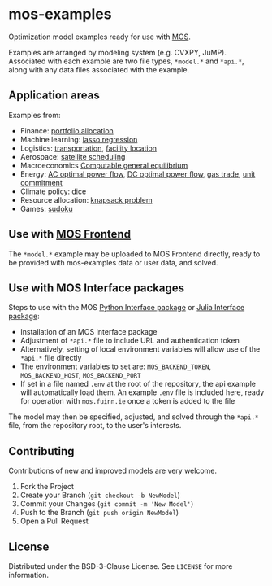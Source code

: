 # mos-examples
Optimization model examples ready for use with [MOS](https://fuinn.ie/mos).

Examples are arranged by modeling system (e.g. CVXPY, JuMP). Associated with each example are two file types, ``*model.*`` and ``*api.*``, along with any data files associated with the example.

## Application areas

Examples from:
* Finance: [portfolio allocation](./examples/cvxpy/portfolio)
* Machine learning: [lasso regression](./examples/cvxpy/lasso)
* Logistics: [transportation](./examples/cvxpy/transportation), [facility location](./examples/pyomo/facility_location)
* Aerospace: [satellite scheduling](./examples/gams/satellite)
* Macroeconomics [Computable general equilibrium](./examples/gams/mpsge)
* Energy: [AC optimal power flow](./examples/optmod/acopf), [DC optimal power flow](./examples/optmod/dcopf), [gas trade](./examples/gams/gtm), [unit commitment](./examples/jump/unit_commitment)
* Climate policy: [dice](./examples/gams/dice)
* Resource allocation: [knapsack problem](./examples/jump/knapsack)
* Games: [sudoku](./examples/jump/sudoku)


## Use with [MOS Frontend](http://mos.fuinn.ie)
The ``*model.*`` example may be uploaded to MOS Frontend directly, ready to be provided with mos-examples data or user data, and solved.


## Use with MOS Interface packages

Steps to use with the MOS [Python Interface package](https://github.com/Fuinn/mos-interface-py) or 
[Julia Interface package](https://github.com/Fuinn/mos-interface-jl):

* Installation of an MOS Interface package
* Adjustment of ``*api.*`` file to include URL and authentication token
* Alternatively, setting of local environment variables will allow use of the ``*api.*`` file directly
* The environment variables to set are: ``MOS_BACKEND_TOKEN``, ``MOS_BACKEND_HOST``, ``MOS_BACKEND_PORT``
* If set in a file named ``.env`` at the root of the repository, the api example will automatically load them. An example ``.env`` file is included here, ready for operation with ``mos.fuinn.ie`` once a token is added to the file

The model may then be specified, adjusted, and solved through the ``*api.*`` file, from the repository root, to the user's interests.

<!-- CONTRIBUTING -->
## Contributing

Contributions of new and improved models are very welcome.

1. Fork the Project
2. Create your Branch (`git checkout -b NewModel`)
3. Commit your Changes (`git commit -m 'New Model'`)
4. Push to the Branch (`git push origin NewModel`)
5. Open a Pull Request



<!-- LICENSE -->
## License

Distributed under the BSD-3-Clause License. See `LICENSE` for more information.

